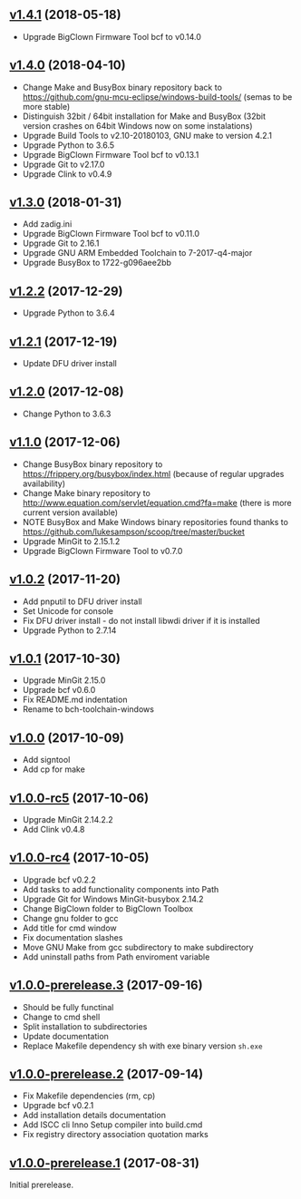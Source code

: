 ## [v1.4.1](https://github.com/bigclownlabs/bch-toolchain-windows/releases/tag/v1.4.1) (2018-05-18)

* Upgrade BigClown Firmware Tool bcf to v0.14.0

## [v1.4.0](https://github.com/bigclownlabs/bch-toolchain-windows/releases/tag/v1.4.0) (2018-04-10)

* Change Make and BusyBox binary repository back to https://github.com/gnu-mcu-eclipse/windows-build-tools/ (semas to be more stable)
* Distinguish 32bit / 64bit installation for Make and BusyBox (32bit version crashes on 64bit Windows now on some instalations)
* Upgrade Build Tools to v2.10-20180103, GNU make to version 4.2.1
* Upgrade Python to 3.6.5
* Upgrade BigClown Firmware Tool bcf to v0.13.1
* Upgrade Git to v2.17.0
* Upgrade Clink to v0.4.9

## [v1.3.0](https://github.com/bigclownlabs/bch-toolchain-windows/releases/tag/v1.3.0) (2018-01-31)

* Add zadig.ini
* Upgrade BigClown Firmware Tool bcf to v0.11.0
* Upgrade Git to 2.16.1
* Upgrade GNU ARM Embedded Toolchain to 7-2017-q4-major
* Upgrade BusyBox to 1722-g096aee2bb

## [v1.2.2](https://github.com/bigclownlabs/bch-toolchain-windows/releases/tag/v1.2.2) (2017-12-29)

* Upgrade Python to 3.6.4

## [v1.2.1](https://github.com/bigclownlabs/bch-toolchain-windows/releases/tag/v1.2.1) (2017-12-19)

* Update DFU driver install

## [v1.2.0](https://github.com/bigclownlabs/bch-toolchain-windows/releases/tag/v1.2.0) (2017-12-08)

* Change Python to 3.6.3

## [v1.1.0](https://github.com/bigclownlabs/bch-toolchain-windows/releases/tag/v1.1.0) (2017-12-06)

* Change BusyBox binary repository to https://frippery.org/busybox/index.html (because of regular upgrades availability)
* Change Make binary repository to http://www.equation.com/servlet/equation.cmd?fa=make (there is more current version available)
* NOTE BusyBox and Make Windows binary repositories found thanks to https://github.com/lukesampson/scoop/tree/master/bucket
* Upgrade MinGit to 2.15.1.2
* Upgrade BigClown Firmware Tool to v0.7.0

## [v1.0.2](https://github.com/bigclownlabs/bch-toolchain-windows/releases/tag/v1.0.2) (2017-11-20)

* Add pnputil to DFU driver install 
* Set Unicode for console
* Fix DFU driver install - do not install libwdi driver if it is installed
* Upgrade Python to 2.7.14

## [v1.0.1](https://github.com/bigclownlabs/bch-toolchain-windows/releases/tag/v1.0.1) (2017-10-30)

* Upgrade MinGit 2.15.0
* Upgrade bcf v0.6.0
* Fix README.md indentation
* Rename to bch-toolchain-windows

## [v1.0.0](https://github.com/bigclownlabs/bch-toolchain-windows/releases/tag/v1.0.0) (2017-10-09)

* Add signtool
* Add cp for make

## [v1.0.0-rc5](https://github.com/bigclownlabs/bch-toolchain-windows/releases/tag/v1.0.0-rc5) (2017-10-06)

* Upgrade MinGit 2.14.2.2
* Add Clink v0.4.8

## [v1.0.0-rc4](https://github.com/bigclownlabs/bch-toolchain-windows/releases/tag/v1.0.0-rc4) (2017-10-05)

* Upgrade bcf v0.2.2
* Add tasks to add functionality components into Path
* Upgrade Git for Windows MinGit-busybox 2.14.2
* Change BigClown folder to BigClown Toolbox
* Change gnu folder to gcc
* Add title for cmd window
* Fix documentation slashes
* Move GNU Make from gcc subdirectory to make subdirectory
* Add uninstall paths from Path enviroment variable

## [v1.0.0-prerelease.3](https://github.com/bigclownlabs/bch-toolchain-windows/releases/tag/v1.0.0-prerelease.3) (2017-09-16)

* Should be fully functinal
* Change to cmd shell
* Split installation to subdirectories
* Update documentation
* Replace Makefile dependency sh with exe binary version `sh.exe`

## [v1.0.0-prerelease.2](https://github.com/bigclownlabs/bch-toolchain-windows/releases/tag/v1.0.0-prerelease.2) (2017-09-14)

* Fix Makefile dependencies (rm, cp)
* Upgrade bcf v0.2.1
* Add installation details documentation
* Add ISCC cli Inno Setup compiler into build.cmd
* Fix registry directory association quotation marks

## [v1.0.0-prerelease.1](https://github.com/bigclownlabs/bch-toolchain-windows/releases/tag/v1.0.0-prerelease.1) (2017-08-31)

Initial prerelease.